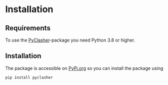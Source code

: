 # Installation

## Requirements

To use the [PyClasher](../index.md)-package you need Python 3.8 or higher.

## Installation

The package is accessible on [PyPi.org](pypi.org) so you can install the package 
using 
```bash
pip install pyclasher
```